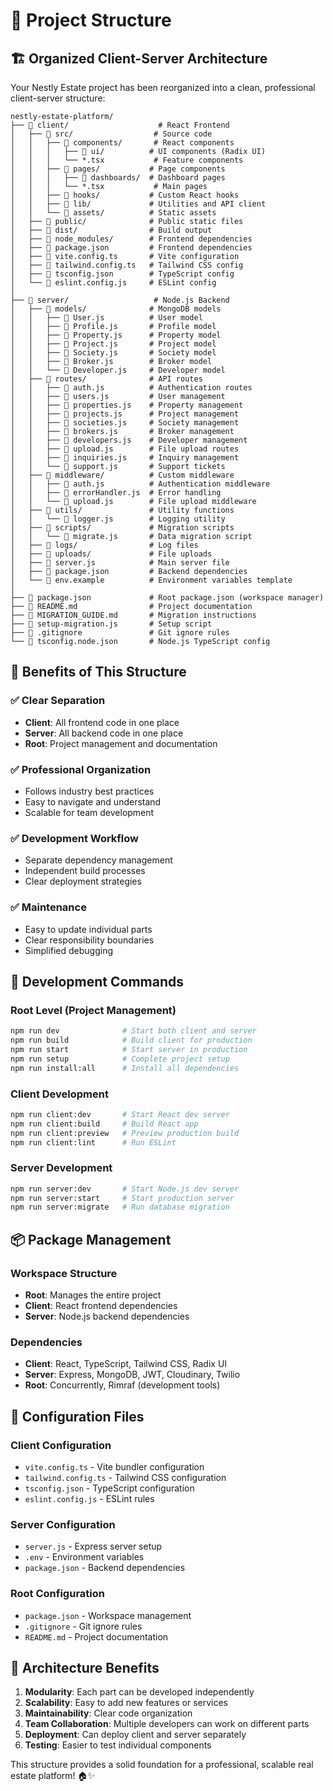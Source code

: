 # 📁 Project Structure

## 🏗️ Organized Client-Server Architecture

Your Nestly Estate project has been reorganized into a clean, professional client-server structure:

```
nestly-estate-platform/
├── 📁 client/                    # React Frontend
│   ├── 📁 src/                  # Source code
│   │   ├── 📁 components/       # React components
│   │   │   ├── 📁 ui/          # UI components (Radix UI)
│   │   │   └── *.tsx           # Feature components
│   │   ├── 📁 pages/           # Page components
│   │   │   ├── 📁 dashboards/  # Dashboard pages
│   │   │   └── *.tsx           # Main pages
│   │   ├── 📁 hooks/           # Custom React hooks
│   │   ├── 📁 lib/             # Utilities and API client
│   │   └── 📁 assets/          # Static assets
│   ├── 📁 public/              # Public static files
│   ├── 📁 dist/                # Build output
│   ├── 📁 node_modules/        # Frontend dependencies
│   ├── 📄 package.json         # Frontend dependencies
│   ├── 📄 vite.config.ts       # Vite configuration
│   ├── 📄 tailwind.config.ts   # Tailwind CSS config
│   ├── 📄 tsconfig.json        # TypeScript config
│   └── 📄 eslint.config.js     # ESLint config
│
├── 📁 server/                   # Node.js Backend
│   ├── 📁 models/              # MongoDB models
│   │   ├── 📄 User.js          # User model
│   │   ├── 📄 Profile.js       # Profile model
│   │   ├── 📄 Property.js      # Property model
│   │   ├── 📄 Project.js       # Project model
│   │   ├── 📄 Society.js       # Society model
│   │   ├── 📄 Broker.js        # Broker model
│   │   └── 📄 Developer.js     # Developer model
│   ├── 📁 routes/              # API routes
│   │   ├── 📄 auth.js          # Authentication routes
│   │   ├── 📄 users.js         # User management
│   │   ├── 📄 properties.js    # Property management
│   │   ├── 📄 projects.js      # Project management
│   │   ├── 📄 societies.js     # Society management
│   │   ├── 📄 brokers.js       # Broker management
│   │   ├── 📄 developers.js    # Developer management
│   │   ├── 📄 upload.js        # File upload routes
│   │   ├── 📄 inquiries.js     # Inquiry management
│   │   └── 📄 support.js       # Support tickets
│   ├── 📁 middleware/          # Custom middleware
│   │   ├── 📄 auth.js          # Authentication middleware
│   │   ├── 📄 errorHandler.js  # Error handling
│   │   └── 📄 upload.js        # File upload middleware
│   ├── 📁 utils/               # Utility functions
│   │   └── 📄 logger.js        # Logging utility
│   ├── 📁 scripts/             # Migration scripts
│   │   └── 📄 migrate.js       # Data migration script
│   ├── 📁 logs/                # Log files
│   ├── 📁 uploads/             # File uploads
│   ├── 📄 server.js            # Main server file
│   ├── 📄 package.json         # Backend dependencies
│   └── 📄 env.example          # Environment variables template
│
├── 📄 package.json             # Root package.json (workspace manager)
├── 📄 README.md                # Project documentation
├── 📄 MIGRATION_GUIDE.md       # Migration instructions
├── 📄 setup-migration.js       # Setup script
├── 📄 .gitignore               # Git ignore rules
└── 📄 tsconfig.node.json       # Node.js TypeScript config
```

## 🎯 Benefits of This Structure

### ✅ **Clear Separation**
- **Client**: All frontend code in one place
- **Server**: All backend code in one place
- **Root**: Project management and documentation

### ✅ **Professional Organization**
- Follows industry best practices
- Easy to navigate and understand
- Scalable for team development

### ✅ **Development Workflow**
- Separate dependency management
- Independent build processes
- Clear deployment strategies

### ✅ **Maintenance**
- Easy to update individual parts
- Clear responsibility boundaries
- Simplified debugging

## 🚀 Development Commands

### Root Level (Project Management)
```bash
npm run dev              # Start both client and server
npm run build            # Build client for production
npm run start            # Start server in production
npm run setup            # Complete project setup
npm run install:all      # Install all dependencies
```

### Client Development
```bash
npm run client:dev       # Start React dev server
npm run client:build     # Build React app
npm run client:preview   # Preview production build
npm run client:lint      # Run ESLint
```

### Server Development
```bash
npm run server:dev       # Start Node.js dev server
npm run server:start     # Start production server
npm run server:migrate   # Run database migration
```

## 📦 Package Management

### Workspace Structure
- **Root**: Manages the entire project
- **Client**: React frontend dependencies
- **Server**: Node.js backend dependencies

### Dependencies
- **Client**: React, TypeScript, Tailwind CSS, Radix UI
- **Server**: Express, MongoDB, JWT, Cloudinary, Twilio
- **Root**: Concurrently, Rimraf (development tools)

## 🔧 Configuration Files

### Client Configuration
- `vite.config.ts` - Vite bundler configuration
- `tailwind.config.ts` - Tailwind CSS configuration
- `tsconfig.json` - TypeScript configuration
- `eslint.config.js` - ESLint rules

### Server Configuration
- `server.js` - Express server setup
- `.env` - Environment variables
- `package.json` - Backend dependencies

### Root Configuration
- `package.json` - Workspace management
- `.gitignore` - Git ignore rules
- `README.md` - Project documentation

## 🎨 Architecture Benefits

1. **Modularity**: Each part can be developed independently
2. **Scalability**: Easy to add new features or services
3. **Maintainability**: Clear code organization
4. **Team Collaboration**: Multiple developers can work on different parts
5. **Deployment**: Can deploy client and server separately
6. **Testing**: Easier to test individual components

This structure provides a solid foundation for a professional, scalable real estate platform! 🏠✨
